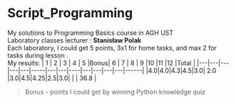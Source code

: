 # Script_Programming
My solutions to Programming Basics course in AGH UST \
Laboratory classes lecturer : **Stanisław Polak** \
Each laboratory, I could get 5 points, 3x1 for home tasks, and max 2 for tasks during lesson . \
My results:
| 1 | 2 | 3 | 4 | 5 |Bonus| 6 | 7 | 8  | 9 |10 |11 |12 |Total |
|---|---|---|---|---|-----|---|---|----|---|---|---|---|------|
|4.0|4.0|4.3|4.5|3.0| 2.0 |3.0|4.5|4.25|2.5|3.0|   |   | 36.8 |

> Bonus - points I could get by winning Python knowledge quiz
